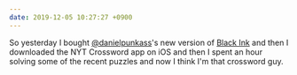 ```yaml
---
date: 2019-12-05 10:27:27 +0900
---
```

So yesterday I bought [@danielpunkass](https://micro.blog/danielpunkass)'s new version of [Black Ink](https://red-sweater.com/blackink/) and then I downloaded the NYT Crossword app on iOS and then I spent an hour solving some of the recent puzzles and now I think I'm that crossword guy.
